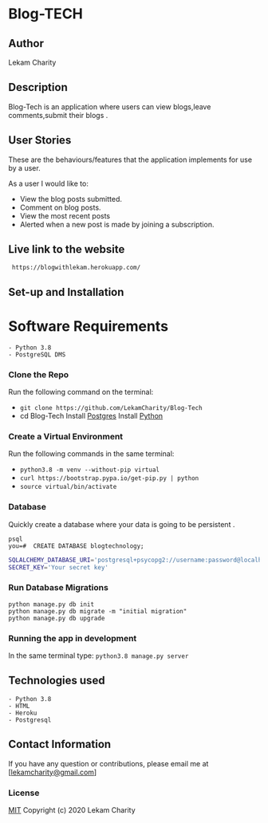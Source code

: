 # Blog-TECH

## Author

Lekam Charity

## Description

Blog-Tech is an application where users can view blogs,leave comments,submit their blogs .

## User Stories
These are the behaviours/features that the application implements for use by a user.

As a user I would like to:
* View the blog posts submitted.
* Comment on blog posts.
* View the most recent posts
* Alerted when a new post is made by joining a subscription.

## Live link to the website 
  ``` https://blogwithlekam.herokuapp.com/```

## Set-up and Installation

# Software Requirements
    - Python 3.8
    - PostgreSQL DMS

### Clone the Repo
Run the following command on the terminal:
* `git clone https://github.com/LekamCharity/Blog-Tech`
*  cd Blog-Tech
Install [Postgres](https://www.postgresql.org/download/)
Install [Python](https://www.python.org/downloads/)

### Create a Virtual Environment
Run the following commands in the same terminal:
* ```python3.8 -m venv --without-pip virtual```
* ```curl https://bootstrap.pypa.io/get-pip.py | python```
* ```source virtual/bin/activate```

### Database
Quickly create a database where your data is going to be persistent .
```
psql
you=#  CREATE DATABASE blogtechnology;
```

```bash
SQLALCHEMY_DATABASE_URI='postgresql+psycopg2://username:password@localhost/blogtechnology'
SECRET_KEY='Your secret key'
```

### Run Database Migrations
```
python manage.py db init
python manage.py db migrate -m "initial migration"
python manage.py db upgrade
```

### Running the app in development
In the same terminal type:
`python3.8 manage.py server` 


## Technologies used
    - Python 3.8
    - HTML
    - Heroku
    - Postgresql


## Contact Information 

If you have any question or contributions, please email me at [lekamcharity@gmail.com]

### License
  [MIT](https://github.com/LekamCharity/Blog-Tech/blob/master/License) Copyright (c) 2020 Lekam Charity

